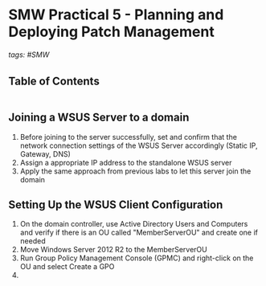 # SMW Practical 5 - Planning and Deploying Patch Management

###### tags: #SMW 

## Table of Contents
```toc
```

## Joining a WSUS Server to a domain
1. Before joining to the server successfully, set and confirm that the network connection settings of the WSUS Server accordingly (Static IP, Gateway, DNS)
2. Assign a appropriate IP address to the standalone WSUS server
3. Apply the same approach from previous labs to let this server join the domain

## Setting Up the WSUS Client Configuration
1. On the domain controller, use Active Directory Users and Computers and verify if there is an OU called "MemberServerOU" and create one if needed
2. Move Windows Server 2012 R2 to the MemberServerOU
3. Run Group Policy Management Console (GPMC) and right-click on the OU and select Create a GPO
4. 